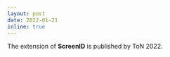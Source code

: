 ```yaml
---
layout: post
date: 2022-01-21
inline: true
---
```


The extension of **ScreenID** is published by ToN 2022.
